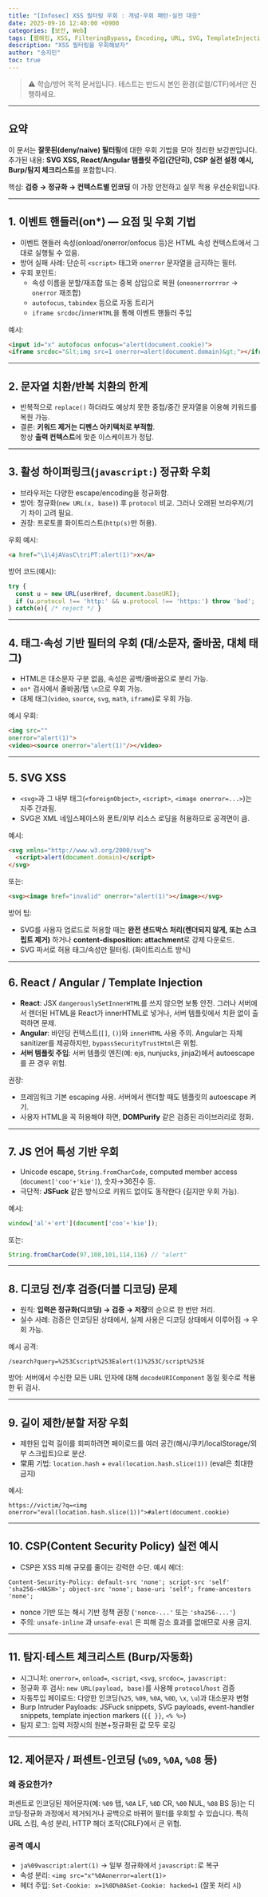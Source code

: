 ```yaml
---
title: "[Infosec] XSS 필터링 우회 : 개념·우회 패턴·실전 대응"
date: 2025-09-16 12:40:00 +0900
categories: [보안, Web]
tags: [웹해킹, XSS, FilteringBypass, Encoding, URL, SVG, TemplateInjection, CSP]
description: "XSS 필터링을 우회해보자"
author: "송지민"
toc: true
---
```

> ⚠️ 학습/방어 목적 문서입니다. 테스트는 반드시 본인 환경(로컬/CTF)에서만 진행하세요.

---

## 요약
이 문서는 **잘못된(deny/naive) 필터링**에 대한 우회 기법을 모아 정리한 보강판입니다.  
추가된 내용: **SVG XSS, React/Angular 템플릿 주입(간단히), CSP 실전 설정 예시, Burp/탐지 체크리스트**를 포함합니다.

핵심: **검증 → 정규화 → 컨텍스트별 인코딩** 이 가장 안전하고 실무 적용 우선순위입니다.

---

## 1. 이벤트 핸들러(on*) — 요점 및 우회 기법
- 이벤트 핸들러 속성(onload/onerror/onfocus 등)은 HTML 속성 컨텍스트에서 그대로 실행될 수 있음.
- 방어 실패 사례: 단순히 `<script>` 태그와 `onerror` 문자열을 금지하는 필터.
- 우회 포인트:
  - 속성 이름을 분할/재조합 또는 중복 삽입으로 복원 (`oneonerrorrror` → `onerror` 재조합)
  - `autofocus`, `tabindex` 등으로 자동 트리거
  - `iframe srcdoc`/`innerHTML`을 통해 이벤트 핸들러 주입

예시:
```html
<input id="x" autofocus onfocus="alert(document.cookie)">
<iframe srcdoc="&lt;img src=1 onerror=alert(document.domain)&gt;"></iframe>
```

---

## 2. 문자열 치환/반복 치환의 한계
- 반복적으로 `replace()` 하더라도 예상치 못한 중첩/중간 문자열을 이용해 키워드를 복원 가능.
- 결론: **키워드 제거는 디펜스 아키텍처로 부적합**.  
  항상 **출력 컨텍스트**에 맞춘 이스케이프가 정답.

---

## 3. 활성 하이퍼링크(`javascript:`) 정규화 우회
- 브라우저는 다양한 escape/encoding을 정규화함.
- 방어: 정규화(`new URL(x, base)`) 후 `protocol` 비교. 그러나 오래된 브라우저/기기 차이 고려 필요.
- 권장: 프로토콜 화이트리스트(`http(s)`만 허용).

우회 예시:
```html
<a href="\1\4jAVasC\triPT:alert(1)">x</a>
```

방어 코드(예시):
```js
try {
  const u = new URL(userHref, document.baseURI);
  if (u.protocol !== 'http:' && u.protocol !== 'https:') throw 'bad';
} catch(e){ /* reject */ }
```

---

## 4. 태그·속성 기반 필터의 우회 (대/소문자, 줄바꿈, 대체 태그)
- HTML은 대소문자 구분 없음, 속성은 공백/줄바꿈으로 분리 가능.
- `on*` 검사에서 줄바꿈/탭 `\n`으로 우회 가능.
- 대체 태그(`video`, `source`, `svg`, `math`, `iframe`)로 우회 가능.

예시 우회:
```html
<img src="" 
onerror="alert(1)">
<video><source onerror="alert(1)"/></video>
```

---

## 5. SVG XSS
- `<svg>`과 그 내부 태그(`<foreignObject>`, `<script>`, `<image onerror=...>`)는 자주 간과됨.
- SVG은 XML 네임스페이스와 폰트/외부 리소스 로딩을 허용하므로 공격면이 큼.

예시:
```html
<svg xmlns="http://www.w3.org/2000/svg">
  <script>alert(document.domain)</script>
</svg>
```
또는:
```html
<svg><image href="invalid" onerror="alert(1)"></image></svg>
```

방어 팁:
- SVG를 사용자 업로드로 허용할 때는 **완전 샌드박스 처리(렌더되지 않게, 또는 스크립트 제거)** 하거나 **content-disposition: attachment**로 강제 다운로드.
- SVG 파서로 허용 태그/속성만 필터링. (화이트리스트 방식)

---

## 6. React / Angular / Template Injection
- **React**: JSX `dangerouslySetInnerHTML`를 쓰지 않으면 보통 안전. 그러나 서버에서 렌더된 HTML을 React가 innerHTML로 넣거나, 서버 템플릿에서 치환 없이 출력하면 문제.
- **Angular**: 바인딩 컨텍스트(`[]`, `()`)와 `innerHTML` 사용 주의. Angular는 자체 sanitizer를 제공하지만, `bypassSecurityTrustHtml`은 위험.
- **서버 템플릿 주입**: 서버 템플릿 엔진(예: ejs, nunjucks, jinja2)에서 autoescape를 끈 경우 위험.

권장:
- 프레임워크 기본 escaping 사용. 서버에서 렌더할 때도 템플릿의 autoescape 켜기.
- 사용자 HTML을 꼭 허용해야 하면, **DOMPurify** 같은 검증된 라이브러리로 정화.

---

## 7. JS 언어 특성 기반 우회
- Unicode escape, `String.fromCharCode`, computed member access (`document['coo'+'kie']`), 숫자→36진수 등.
- 극단적: **JSFuck** 같은 방식으로 키워드 없이도 동작한다 (길지만 우회 가능).

예시:
```js
window['al'+'ert'](document['coo'+'kie']);
```
또는:
```js
String.fromCharCode(97,108,101,114,116) // "alert"
```

---

## 8. 디코딩 전/후 검증(더블 디코딩) 문제
- 원칙: **입력은 정규화(디코딩) → 검증 → 저장**의 순으로 한 번만 처리.
- 실수 사례: 검증은 인코딩된 상태에서, 실제 사용은 디코딩 상태에서 이루어짐 → 우회 가능.

예시 공격:
```
/search?query=%253Cscript%253Ealert(1)%253C/script%253E
```

방어: 서버에서 수신한 모든 URL 인자에 대해 `decodeURIComponent` 동일 횟수로 적용한 뒤 검사.

---

## 9. 길이 제한/분할 저장 우회
- 제한된 입력 길이를 회피하려면 페이로드를 여러 공간(해시/쿠키/localStorage/외부 스크립트)으로 분산.
- 常用 기법: `location.hash` + `eval(location.hash.slice(1))` (eval은 최대한 금지)

예시:
```
https://victim/?q=<img onerror="eval(location.hash.slice(1))">#alert(document.cookie)
```

---

## 10. CSP(Content Security Policy) 실전 예시
- CSP은 XSS 피해 규모를 줄이는 강력한 수단. 예시 헤더:
```
Content-Security-Policy: default-src 'none'; script-src 'self' 'sha256-<HASH>'; object-src 'none'; base-uri 'self'; frame-ancestors 'none';
```
- nonce 기반 또는 해시 기반 정책 권장 (`'nonce-...'` 또는 `'sha256-...'`)  
- 주의: `unsafe-inline` 과 `unsafe-eval` 은 피해 감소 효과를 없애므로 사용 금지.

---

## 11. 탐지·테스트 체크리스트 (Burp/자동화)
- 시그니처: `onerror=`, `onload=`, `<script`, `<svg`, `srcdoc=`, `javascript:`
- 정규화 후 검사: `new URL(payload, base)`를 사용해 `protocol`/`host` 검증
- 자동투입 페이로드: 다양한 인코딩(`%25`, `%09`, `%0A`, `%0D`, `\x`, `\u`)과 대소문자 변형
- Burp Intruder Payloads: JSFuck snippets, SVG payloads, event-handler snippets, template injection markers (`{{ }}`, `<% %>`)
- 탐지 로그: 입력 저장시의 원본+정규화된 값 모두 로깅

---

## 12. 제어문자 / 퍼센트-인코딩 (`%09`, `%0A`, `%08` 등)
### 왜 중요한가?
퍼센트로 인코딩된 제어문자(예: `%09` 탭, `%0A` LF, `%0D` CR, `%00` NUL, `%08` BS 등)는 디코딩·정규화 과정에서 제거되거나 공백으로 바뀌어 필터를 우회할 수 있습니다. 특히 URL 스킴, 속성 분리, HTTP 헤더 조작(CRLF)에서 큰 위협.

### 공격 예시
- `ja%09vascript:alert(1)` → 일부 정규화에서 `javascript:`로 복구
- 속성 분리: `<img src="x"%0Aonerror=alert(1)>`
- 헤더 주입: `Set-Cookie: x=1%0D%0ASet-Cookie: hacked=1` (잘못 처리 시)